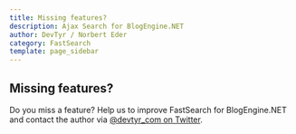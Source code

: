 ```yaml
---
title: Missing features?
description: Ajax Search for BlogEngine.NET 
author: DevTyr / Norbert Eder
category: FastSearch
template: page_sidebar
---
```


## Missing features?

Do you miss a feature? Help us to improve FastSearch for BlogEngine.NET and contact the author via [@devtyr_com on Twitter](https://twitter.com/devtyr_com "@devtyr_com on Twitter").